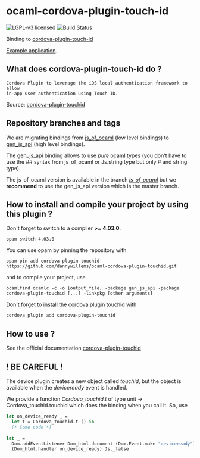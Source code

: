 # ocaml-cordova-plugin-touch-id

[![LGPL-v3 licensed](https://img.shields.io/badge/license-LGPLv3-blue.svg)](https://raw.githubusercontent.com/dannywillems/ocaml-cordova-plugin-touch-id/master/LICENSE)
[![Build Status](https://travis-ci.org/dannywillems/ocaml-cordova-plugin-touch-id.svg?branch=master)](https://travis-ci.org/dannywillems/ocaml-cordova-plugin-touch-id)

Binding to
[cordova-plugin-touch-id](https://github.com/apache/cordova-plugin-touchid)

[Example
application](https://github.com/dannywillems/ocaml-cordova-plugin-touchid-example).

## What does cordova-plugin-touch-id do ?

```
Cordova Plugin to leverage the iOS local authentication framework to allow
in-app user authentication using Touch ID.
```

Source: [cordova-plugin-touchid](https://github.com/leecrossley/cordova-plugin-touchid)

## Repository branches and tags

We are migrating bindings from
[js_of_ocaml](https://github.com/ocsigen/js_of_ocaml) (low level bindings) to
[gen_js_api](https://github.com/lexifi/gen_js_api) (high level bindings).

The gen_js_api binding allows to use *pure* ocaml types (you don't have to use
the ## syntax from js_of_ocaml or Js.string type but only # and string type).

The js_of_ocaml version is available in the branch
[*js_of_ocaml*](https://github.com/dannywillems/ocaml-cordova-plugin-touchid/tree/js_of_ocaml)
but we **recommend** to use the gen_js_api version which is the master branch.

## How to install and compile your project by using this plugin ?

Don't forget to switch to a compiler **>= 4.03.0**.
```Shell
opam switch 4.03.0
```

You can use opam by pinning the repository with
```Shell
opam pin add cordova-plugin-touchid https://github.com/dannywillems/ocaml-cordova-plugin-touchid.git
```

and to compile your project, use
```Shell
ocamlfind ocamlc -c -o [output_file] -package gen_js_api -package cordova-plugin-touchid [...] -linkpkg [other arguments]
```

Don't forget to install the cordova plugin touchid with
```Shell
cordova plugin add cordova-plugin-touchid
```

## How to use ?

See the official documentation
[cordova-plugin-touchid](https://github.com/leecrossley/cordova-plugin-touchid)

## ! BE CAREFUL !

The device plugin creates a new object called *touchid*, but the object is
available when the *deviceready* event is handled.

We provide a function *Cordova_touchid.t* of type unit -> Cordova_touchid.touchid
which does the binding when you call it.
So, use

```OCaml
let on_device_ready _ =
  let t = Cordova_touchid.t () in
  (* Some code *)

let _ =
  Dom.addEventListener Dom_html.document (Dom.Event.make "deviceready")
  (Dom_html.handler on_device_ready) Js._false
```
